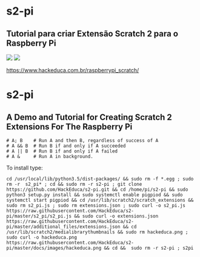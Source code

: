# s2-pi
## Tutorial para criar Extensão Scratch 2 para o Raspberry Pi
![](https://github.com/sobreira/s2-pi/blob/master/docs/images/logo.png)
![](https://github.com/sobreira/s2-pi/blob/master/docs/images/hackeduca.png)

 https://www.hackeduca.com.br/raspberrypi_scratch/

# s2-pi
## A Demo and Tutorial for Creating  Scratch 2 Extensions For The Raspberry Pi

```
# A; B    # Run A and then B, regardless of success of A
# A && B  # Run B if and only if A succeeded
# A || B  # Run B if and only if A failed
# A &     # Run A in background.
```

To install type:

```
cd /usr/local/lib/python3.5/dist-packages/ && sudo rm -f *.egg ; sudo rm -r  s2_pi* ; cd && sudo rm -r s2-pi ; git clone https://github.com/HackEduca/s2-pi.git && cd /home/pi/s2-pi && sudo python3 setup.py install && sudo systemctl enable pigpiod && sudo systemctl start pigpiod && cd /usr/lib/scratch2/scratch_extensions && sudo rm s2_pi.js ; sudo rm extensions.json ; sudo curl -o s2_pi.js https://raw.githubusercontent.com/HackEduca/s2-pi/master/s2_pi/s2_pi.js && sudo curl -o extensions.json https://raw.githubusercontent.com/HackEduca/s2-pi/master/additional_files/extensions.json && cd /usr/lib/scratch2/medialibrarythumbnails && sudo rm hackeduca.png ; sudo curl -o hackeduca.png https://raw.githubusercontent.com/HackEduca/s2-pi/master/docs/images/hackeduca.png && cd &&  sudo rm -r s2-pi ; s2pi
```